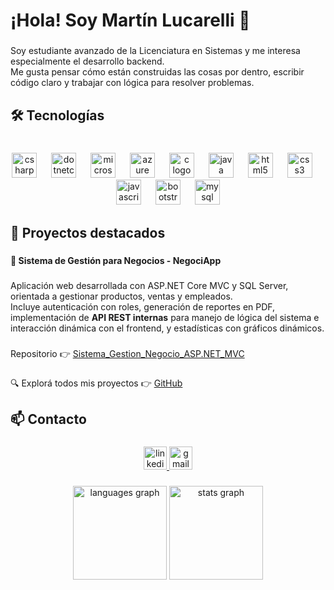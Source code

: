 
<h1 align="left">¡Hola! Soy Martín Lucarelli 👋</h1>

###

<p align="left">Soy estudiante avanzado de la Licenciatura en Sistemas y me interesa especialmente el desarrollo backend.<br>Me gusta pensar cómo están construidas las cosas por dentro, escribir código claro y trabajar con lógica para resolver problemas.</p>

###

<h2 align="left">🛠️ Tecnologías</h2>

###

<br clear="both">

<div align="center">
  <img src="https://cdn.jsdelivr.net/gh/devicons/devicon/icons/csharp/csharp-original.svg" height="40" alt="csharp logo"  />
  <img width="15" />
  <img src="https://cdn.jsdelivr.net/gh/devicons/devicon/icons/dotnetcore/dotnetcore-original.svg" height="40" alt="dotnetcore logo"  />
  <img width="15" />
  <img src="https://cdn.jsdelivr.net/gh/devicons/devicon/icons/microsoftsqlserver/microsoftsqlserver-plain.svg" height="40" alt="microsoftsqlserver logo"  />
  <img width="15" />
  <img src="https://cdn.jsdelivr.net/gh/devicons/devicon/icons/azure/azure-original.svg" height="40" alt="azure logo"  />
  <img width="15" />
  <img src="https://cdn.jsdelivr.net/gh/devicons/devicon/icons/c/c-original.svg" height="40" alt="c logo"  />
  <img width="15" />
  <img src="https://cdn.jsdelivr.net/gh/devicons/devicon/icons/java/java-original.svg" height="40" alt="java logo"  />
  <img width="15" />
  <img src="https://cdn.jsdelivr.net/gh/devicons/devicon/icons/html5/html5-original.svg" height="40" alt="html5 logo"  />
  <img width="15" />
  <img src="https://cdn.jsdelivr.net/gh/devicons/devicon/icons/css3/css3-original.svg" height="40" alt="css3 logo"  />
  <img width="15" />
  <img src="https://cdn.jsdelivr.net/gh/devicons/devicon/icons/javascript/javascript-original.svg" height="40" alt="javascript logo"  />
  <img width="15" />
  <img src="https://cdn.jsdelivr.net/gh/devicons/devicon/icons/bootstrap/bootstrap-original.svg" height="40" alt="bootstrap logo"  />
  <img width="15" />
  <img src="https://cdn.jsdelivr.net/gh/devicons/devicon/icons/mysql/mysql-original.svg" height="40" alt="mysql logo"  />
</div>

###

<h2 align="left">📂 Proyectos destacados</h2>

###

<h4 align="left">📌 Sistema de Gestión para Negocios - NegociApp</h4>

###

<p align="left">Aplicación web desarrollada con ASP.NET Core MVC y SQL Server, orientada a gestionar productos, ventas y empleados.<br>Incluye autenticación con roles, generación de reportes en PDF, implementación de <strong>API REST internas</strong> para manejo de lógica del sistema e interacción dinámica con el frontend, y estadísticas con gráficos dinámicos.</p>

###

<p align="left">Repositorio 👉 <a href="https://github.com/martinlucarelli/Sistema_Gestion_Negocio_ASP.NET_MVC" target="_blank">Sistema_Gestion_Negocio_ASP.NET_MVC</a></p>

###

<p align="left">🔍 Explorá todos mis proyectos 👉 <a href="https://github.com/martinlucarelli" target="_blank">GitHub</a></p>

###

<h2 align="left">📫 Contacto</h2>

###

<div align="center">
  <a href="www.linkedin.com/in/martin-lucarelli-381988311" target="_blank">
    <img src="https://img.shields.io/static/v1?message=LinkedIn&logo=linkedin&label=&color=0077B5&logoColor=white&labelColor=&style=flat" height="37" alt="linkedin logo"  />
  </a>
  <a href="mailto:martin.lucarelli94@gmail.com" target="_blank">
    <img src="https://img.shields.io/static/v1?message=Gmail&logo=gmail&label=&color=D14836&logoColor=white&labelColor=&style=flat" height="37" alt="gmail logo"  />
  </a>
</div>

###

<div align="center">
  <img src="https://github-readme-stats.vercel.app/api/top-langs?username=martinlucarelli&locale=en&hide_title=false&layout=compact&card_width=320&langs_count=5&theme=dracula&hide_border=false&order=2" height="150" alt="languages graph"  />
  <img src="https://github-readme-stats.vercel.app/api?username=martinlucarelli&hide_title=false&hide_rank=false&show_icons=true&include_all_commits=true&count_private=true&disable_animations=false&theme=dracula&locale=en&hide_border=false&order=1" height="150" alt="stats graph"  />
</div>

